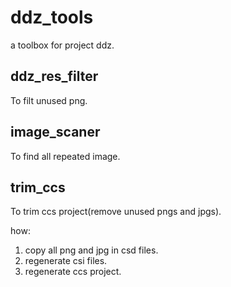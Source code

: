 # ddz_tools
a toolbox for project ddz.


## ddz_res_filter
To filt unused png.

## image_scaner
To find all repeated image.

## trim_ccs
To trim ccs project(remove unused pngs and jpgs).

how:  
1. copy all png and jpg in csd files.  
2. regenerate csi files.  
3. regenerate ccs project.